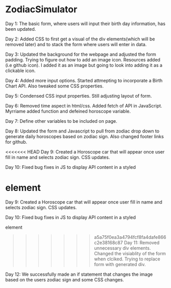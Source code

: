 # ZodiacSimulator
Day 1: The basic form, where users will input their birth day information, has been updated.

Day 2: Added CSS to first get a visual of the div elements(which will be removed later) and to stack the form where users will enter in data.

Day 3: Updated the background for the webpage and adjusted the form padding. Trying to figure out how to add an image icon. Resources added (i.e github icon). I added it as an image but going to look into adding it as a clickable icon.

Day 4: Added more input options. Started attmepting to incorporate a Birth Chart API. Also tweaked some CSS properties.

Day 5: Condensed CSS input properties. Still adjusting layout of form.

Day 6: Removed time aspect in html/css. Added fetch of API in JavaScript. Myrriame added function and defeined horoscope variable.

Day 7: Define other variables to be included on page.

Day 8: Updated the form and Javascript to pull from zodiac drop down to generate daily horoscopes based on zodiac sign. Also changed footer links for github.

<<<<<<< HEAD
Day 9: Created a Horoscope car that will appear once user fill in name and selects zodiac sign. CSS updates.

Day 10: Fixed bug fixes in JS to display API content in a styled

element
=======
Day 9: Created a Horoscope car that will appear once user fill in name and selects zodiac sign. CSS updates. 

Day 10: Fixed bug fixes in JS to display API content in a styled <div> element 

>>>>>>> a5a75f0ea3a4794fcf8fa4dafe866c2e38168c87
Day 11: Removed unnecessary div elements. Changed the visiablity of the form when clciked. Trying to replace form with generated div.

Day 12: We successfully made an if statement that changes the image based on the users zodiac sign and some CSS changes.
